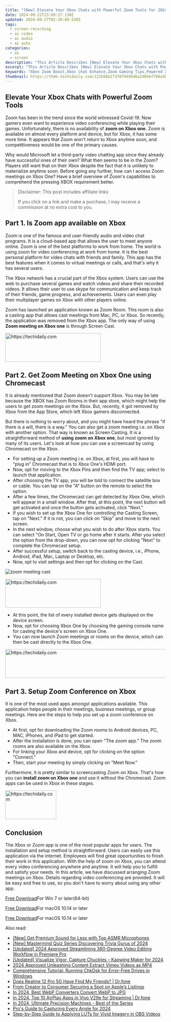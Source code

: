 ```yaml
---
title: "[New] Elevate Your Xbox Chats with Powerful Zoom Tools for 2024"
date: 2024-09-22T23:09:27.130Z
updated: 2024-09-27T02:39:09.530Z
tags: 
  - screen-recording
  - ai video
  - ai audio
  - ai auto
categories: 
  - ai
  - screen
description: "This Article Describes [New] Elevate Your Xbox Chats with Powerful Zoom Tools for 2024"
excerpt: "This Article Describes [New] Elevate Your Xbox Chats with Powerful Zoom Tools for 2024"
keywords: "Xbox Zoom Boost,Xbox Chat Enhance,Zoom Gaming Tips,Powered Xbox Conferencing,Premium Xbox Video Calling,Streamlined Xbox Calls,Advanced Xbox Meetings"
thumbnail: https://thmb.techidaily.com/122b9bb2737079496d6a2d69ef766a3b3b8a091bd4f5906c27990e96a64caabf.jpg
---
```


## Elevate Your Xbox Chats with Powerful Zoom Tools

Zoom has been in the trend since the world witnessed Covid-19\. Now gamers even want to experience video conferencing while playing their games. Unfortunately, there is no availability of **zoom on Xbox one.** Zoom is available on almost every platform and device, but for Xbox, it has some more time. It appears that Zoom won't return to Xbox anytime soon, and competitiveness would be one of the primary causes.

Why would Microsoft let a third-party video chatting app since they already have successful ones of their own? What then seems to be in the Zoom? Players still want that on their Xbox despite the fact that it is unlikely to materialize anytime soon. Before going any further, how can I access Zoom meetings on Xbox One? Have a brief overview of Zoom's capabilities to comprehend the pressing XBOX requirement better.

>  Disclaimer: This post includes affiliate links
>
>  If you click on a link and make a purchase, I may receive a commission at no extra cost to you.
>

## Part 1\. Is Zoom app available on Xbox

Zoom is one of the famous and user-friendly audio and video chat programs. It is a cloud-based app that allows the user to meet anyone online. Zoom is one of the best platforms to work from home. The world is using zoom for video conferencing at work from home. It is the best personal platform for video chats with friends and family. This app has the best features when it comes to virtual meetings or calls, and that's why it has several users.

The Xbox network has a crucial part of the Xbox system. Users can use the web to purchase several games and watch videos and share their recorded videos. It allows their user to use skype for communication and keep track of their friends, game progress, and achievements. Users can even play their multiplayer games on Xbox with other players online.

Zoom has launched an application known as Zoom Room. This room is also a casting app that allows cast meetings from Mac, PC, or Xbox. So recently, the application was removed from the Xbox app. The only way of using **Zoom meeting on Xbox one** is through Screen Cast.

<!-- affiliate ads begin -->
<a href="https://aligracehair.sjv.io/c/5597632/2047406/19272" target="_top" id="2047406">
  <img src="//a.impactradius-go.com/display-ad/19272-2047406" border="0" alt="https://techidaily.com" width="300" height="90"/>
</a>
<img height="0" width="0" src="https://aligracehair.sjv.io/i/5597632/2047406/19272" style="position:absolute;visibility:hidden;" border="0" />
<!-- affiliate ads end -->

## Part 2\. Get Zoom Meeting on Xbox One using Chromecast

It is already mentioned that Zoom doesn't support Xbox. You may be late because the XBOX has Zoom Rooms in their app store, which might help the users to get zoom meetings on the Xbox. But, recently, it got removed by Xbox from the App Store, which left Xbox gamers disconnected.

But there is nothing to worry about, and you might have heard the phrase "if there is a will, there is a way." You can also get a zoom meeting i.e. on Xbox with another option. That way is known as Screen Casting. It is a straightforward method of **using zoom on Xbox one**, but most ignored by many of its users. Let's look at how you can use a screencast by using Chromecast on the Xbox.

* For setting up a Zoom meeting i.e. on Xbox, at first, you will have to “plug in” Chromecast that is to Xbox One's HDMI port.
* Now, opt for moving to the Xbox Pins and then find the TV app; select to launch that application.
* After choosing the TV app, you will be told to connect the satellite box or cable. You can tap on the "A" button on the remote to select the option.
* After a few times, the Chromecast can get detected by Xbox One, which will appear in a small window. After that, at this point, the next button will get activated and once the button gets activated, click "Next."
* If you wish to set up the Xbox One for controlling the Casting Screen, tap on "Next." If it is not, you can click on "Skip" and move to the next screen.
* In the next window, choose what you wish to do after Xbox starts. You can select "On Start, Open TV or go home after it starts. After you select the option from the drop-down, you can now opt for clicking "Next" to complete the Chromecast setup.
* After successful setup, switch back to the casting device, i.e., iPhone, Android, iPad, Mac, Laptop or Desktop, etc.
* Now, opt to visit settings and then opt for clicking on the Cast.

![zoom meeting cast](https://images.wondershare.com/filmora/article-images/2022/07/zoom-meeting-cast.jpg)

<!-- affiliate ads begin -->
<a href="https://aligracehair.sjv.io/c/5597632/1972665/19272" target="_top" id="1972665">
  <img src="//a.impactradius-go.com/display-ad/19272-1972665" border="0" alt="https://techidaily.com" width="300" height="90"/>
</a>
<img height="0" width="0" src="https://aligracehair.sjv.io/i/5597632/1972665/19272" style="position:absolute;visibility:hidden;" border="0" />
<!-- affiliate ads end -->

* At this point, the list of every installed device gets displayed on the device screen.
* Now, opt for choosing Xbox One by choosing the gaming console name for casting the device's screen on Xbox One.
* You can now launch Zoom meetings or rooms on the device, which can then be cast directly to the Xbox One.

<!-- affiliate ads begin -->
<a href="https://appsumo.8odi.net/c/5597632/2037475/7443" target="_top" id="2037475">
  <img src="//a.impactradius-go.com/display-ad/7443-2037475" border="0" alt="https://techidaily.com" width="728" height="90"/>
</a>
<img height="0" width="0" src="https://appsumo.8odi.net/i/5597632/2037475/7443" style="position:absolute;visibility:hidden;" border="0" />
<!-- affiliate ads end -->

## Part 3\. Setup Zoom Conference on Xbox

It is one of the most used apps amongst applications available. This application helps people in their meetings, business meetings, or group meetings. Here are the steps to help you set up a zoom conference on Xbox.

* At first, opt for downloading the Zoom rooms to Android devices, PC, MAC, iPhones, and iPad to get started.
* After the installation is done, you can open "The zoom app." The zoom rooms are also available on the Xbox.
* For linking your Xbox and device, opt for clicking on the option "Connect."
* Then, start your meeting by simply clicking on "Meet Now."

Furthermore, it is pretty similar to screencasting Zoom on Xbox. That's how you can **install zoom on Xbox one** and use it without the Chromecast. Zoom apps can be used in Xbox in these stages.

<!-- affiliate ads begin -->
<a href="https://united.elfm.net/c/5597632/2139558/4704" target="_top" id="2139558">
  <img src="//a.impactradius-go.com/display-ad/4704-2139558" border="0" alt="https://techidaily.com" width="160" height="90"/>
</a>
<img height="0" width="0" src="https://united.elfm.net/i/5597632/2139558/4704" style="position:absolute;visibility:hidden;" border="0" />
<!-- affiliate ads end -->

## Conclusion

The Xbox or Zoom app is one of the most popular apps for users. The installation and setup method is straightforward. Users can easily use this application via the internet. Employees will find great opportunities to finish their work in this application. With the help of zoom on Xbox, you can attend every video conferencing anywhere and anytime. It will help you to fulfill and satisfy your needs. In this article, we have discussed arranging Zoom meetings on Xbox. Details regarding video conferencing are provided. It will be easy and free to use, so you don't have to worry about using any other app.

[Free Download](https://tools.techidaily.com/wondershare/filmora/download/)For Win 7 or later(64-bit)

[Free Download](https://tools.techidaily.com/wondershare/filmora/download/)For macOS 10.14 or later

[Free Download](https://tools.techidaily.com/wondershare/filmora/download/)For macOS 10.14 or later

<ins class="adsbygoogle"
     style="display:block"
     data-ad-format="autorelaxed"
     data-ad-client="ca-pub-7571918770474297"
     data-ad-slot="1223367746"></ins>

<ins class="adsbygoogle"
     style="display:block"
     data-ad-format="autorelaxed"
     data-ad-client="ca-pub-7571918770474297"
     data-ad-slot="1223367746"></ins>



<ins class="adsbygoogle"
     style="display:block"
     data-ad-client="ca-pub-7571918770474297"
     data-ad-slot="8358498916"
     data-ad-format="auto"
     data-full-width-responsive="true"></ins>


<span class="atpl-alsoreadstyle">Also read:</span>
<div><ul>
<li><a href="https://fox-direct.techidaily.com/new-get-premium-sound-for-less-with-top-asmr-microphones/"><u>[New] Get Premium Sound for Less with Top ASMR Microphones</u></a></li>
<li><a href="https://fox-cloud.techidaily.com/new-mastermind-quiz-series-discovering-trivia-gurus-of-2024/"><u>[New] Mastermind Quiz Series Discovering Trivia Gurus of 2024</u></a></li>
<li><a href="https://fox-direct.techidaily.com/updated-2024-approved-streamlining-360-degree-video-editing-workflow-in-premiere-pro/"><u>[Updated] 2024 Approved Streamlining 360-Degree Video Editing Workflow in Premiere Pro</u></a></li>
<li><a href="https://fox-direct.techidaily.com/updated-visualize-vigor-capture-chuckles-kapwing-maker-for-2024/"><u>[Updated] Visualize Vigor, Capture Chuckles – Kapwing Maker for 2024</u></a></li>
<li><a href="https://vimeo-videos.techidaily.com/2024-approved-unleashing-content-extract-vimeo-videos-as-mp4/"><u>2024 Approved Unleashing Content Extract Vimeo Videos as MP4</u></a></li>
<li><a href="https://techtrends.techidaily.com/comprehensive-tutorial-running-chkdsk-for-error-free-drives-in-windows/"><u>Comprehensive Tutorial: Running ChkDsk for Error-Free Drives in Windows</u></a></li>
<li><a href="https://location-social.techidaily.com/does-realme-12-pro-5g-have-find-my-friends-drfone-by-drfone-virtual-android/"><u>Does Realme 12 Pro 5G Have Find My Friends? | Dr.fone</u></a></li>
<li><a href="https://fox-direct.techidaily.com/from-creator-to-consumer-securing-a-spot-on-apples-listings/"><u>From Creator to Consumer Securing a Spot on Apple’s Listings</u></a></li>
<li><a href="https://fox-direct.techidaily.com/in-2024-best-webp-converters-convert-webp-to-jpg/"><u>In 2024, Best WebP Converters Convert WebP to JPG</u></a></li>
<li><a href="https://screen-mirror.techidaily.com/in-2024-top-10-airplay-apps-in-vivo-v29e-for-streaming-drfone-by-drfone-android/"><u>In 2024, Top 10 AirPlay Apps in Vivo V29e for Streaming | Dr.fone</u></a></li>
<li><a href="https://fox-http.techidaily.com/in-2024-ultimate-precision-machines-best-of-the-series/"><u>In 2024, Ultimate Precision Machines - Best of the Series</u></a></li>
<li><a href="https://extra-approaches.techidaily.com/pros-guide-to-capturing-every-angle-for-2024/"><u>Pro's Guide to Capturing Every Angle for 2024</u></a></li>
<li><a href="https://extra-hints.techidaily.com/step-by-step-guide-to-applying-luts-for-vivid-imagery-in-obs-videos/"><u>Step-by-Step Guide to Applying LUTs for Vivid Imagery in OBS Videos</u></a></li>
</ul></div>

